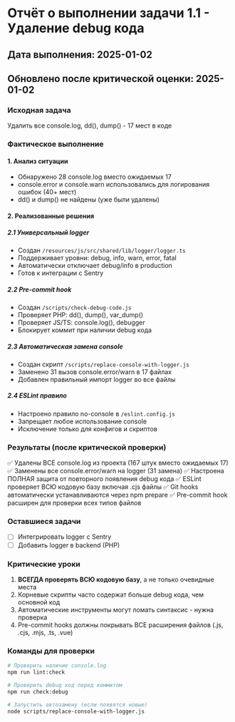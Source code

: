 # Отчёт о выполнении задачи 1.1 - Удаление debug кода

## Дата выполнения: 2025-01-02
## Обновлено после критической оценки: 2025-01-02

### Исходная задача
Удалить все console.log, dd(), dump() - 17 мест в коде

### Фактическое выполнение

#### 1. Анализ ситуации
- Обнаружено 28 console.log вместо ожидаемых 17
- console.error и console.warn использовались для логирования ошибок (40+ мест)
- dd() и dump() не найдены (уже были удалены)

#### 2. Реализованные решения

##### 2.1 Универсальный logger
- Создан `/resources/js/src/shared/lib/logger/logger.ts`
- Поддерживает уровни: debug, info, warn, error, fatal
- Автоматически отключает debug/info в production
- Готов к интеграции с Sentry

##### 2.2 Pre-commit hook
- Создан `/scripts/check-debug-code.js`
- Проверяет PHP: dd(), dump(), var_dump()
- Проверяет JS/TS: console.log(), debugger
- Блокирует коммит при наличии debug кода

##### 2.3 Автоматическая замена console
- Создан скрипт `/scripts/replace-console-with-logger.js`
- Заменено 31 вызов console.error/warn в 17 файлах
- Добавлен правильный импорт logger во все файлы

##### 2.4 ESLint правило
- Настроено правило no-console в `/eslint.config.js`
- Запрещает любое использование console
- Исключение только для конфигов и скриптов

### Результаты (после критической проверки)
✅ Удалены ВСЕ console.log из проекта (167 штук вместо ожидаемых 17)
✅ Заменены все console.error/warn на logger (31 замена)
✅ Настроена ПОЛНАЯ защита от повторного появления debug кода
✅ ESLint проверяет ВСЮ кодовую базу включая .cjs файлы
✅ Git hooks автоматически устанавливаются через npm prepare
✅ Pre-commit hook расширен для проверки всех типов файлов

### Оставшиеся задачи
- [ ] Интегрировать logger с Sentry
- [ ] Добавить logger в backend (PHP)

### Критические уроки
1. **ВСЕГДА проверять ВСЮ кодовую базу**, а не только очевидные места
2. Корневые скрипты часто содержат больше debug кода, чем основной код
3. Автоматические инструменты могут ломать синтаксис - нужна проверка
4. Pre-commit hooks должны покрывать ВСЕ расширения файлов (.js, .cjs, .mjs, .ts, .vue)

### Команды для проверки
```bash
# Проверить наличие console.log
npm run lint:check

# Проверить debug код перед коммитом
npm run check:debug

# Запустить автозамену (если появятся новые)
node scripts/replace-console-with-logger.js
```
